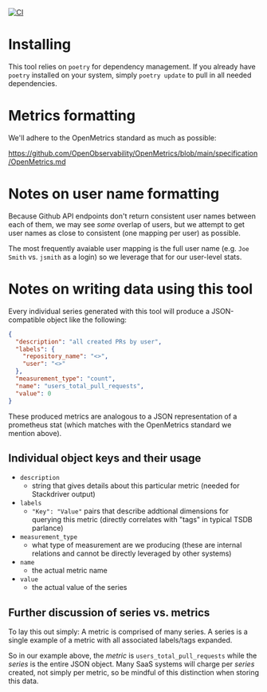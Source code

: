 [![CI](https://github.com/civic-eagle/github-stat-collector/actions/workflows/ci.yaml/badge.svg)](https://github.com/civic-eagle/github-stat-collector/actions/workflows/ci.yaml)

# Installing

This tool relies on `poetry` for dependency management. If you already have `poetry` installed on your system, simply `poetry update` to pull in all needed dependencies.

# Metrics formatting

We'll adhere to the OpenMetrics standard as much as possible:

https://github.com/OpenObservability/OpenMetrics/blob/main/specification/OpenMetrics.md

# Notes on user name formatting

Because Github API endpoints don't return consistent user names between each of them, we may see _some_ overlap of users, but we attempt to get user names as close to consistent (one mapping per user) as possible.

The most frequently avaiable user mapping is the full user name (e.g. `Joe Smith` vs. `jsmith` as a login) so we leverage that for our user-level stats.

# Notes on writing data using this tool

Every individual series generated with this tool will produce a JSON-compatible object like the following:

```json
{
  "description": "all created PRs by user",
  "labels": {
    "repository_name": "<>",
    "user": "<>"
  },
  "measurement_type": "count",
  "name": "users_total_pull_requests",
  "value": 0
}
```

These produced metrics are analogous to a JSON representation of a prometheus stat (which matches with the OpenMetrics standard we mention above).

## Individual object keys and their usage

* `description`
  * string that gives details about this particular metric (needed for Stackdriver output)
* `labels`
  * `"Key": "Value"` pairs that describe addtional dimensions for querying this metric (directly correlates with "tags" in typical TSDB parlance)
* `measurement_type`
  * what type of measurement are we producing (these are internal relations and cannot be directly leveraged by other systems)
* `name`
  * the actual metric name
* `value`
  * the actual value of the series

## Further discussion of series vs. metrics

To lay this out simply: A metric is comprised of many series. A series is a single example of a metric with all associated labels/tags expanded.

So in our example above, the *metric* is `users_total_pull_requests` while the _series_ is the entire JSON object. Many SaaS systems will charge per _series_ created, not simply per metric, so be mindful of this distinction when storing this data.
